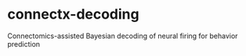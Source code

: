 # connectx-decoding
Connectomics-assisted Bayesian decoding of neural firing for behavior prediction
